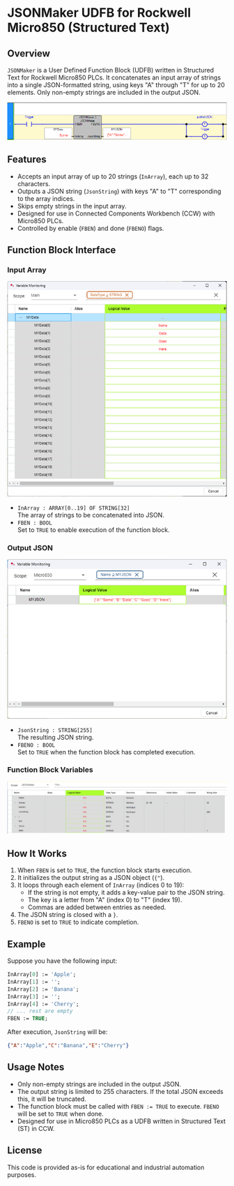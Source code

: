 # JSONMaker UDFB for Rockwell Micro850 (Structured Text)

## Overview
`JSONMaker` is a User Defined Function Block (UDFB) written in Structured Text for Rockwell Micro850 PLCs. It concatenates an input array of strings into a single JSON-formatted string, using keys "A" through "T" for up to 20 elements. Only non-empty strings are included in the output JSON.

![UDFB Overview](Images/JSONMaker_UFDB.png)

## Features
- Accepts an input array of up to 20 strings (`InArray`), each up to 32 characters.
- Outputs a JSON string (`JsonString`) with keys "A" to "T" corresponding to the array indices.
- Skips empty strings in the input array.
- Designed for use in Connected Components Workbench (CCW) with Micro850 PLCs.
- Controlled by enable (`FBEN`) and done (`FBENO`) flags.

## Function Block Interface

### Input Array
![Input Array](Images/JSONMaker_UDFB_InputArray.png)

- `InArray : ARRAY[0..19] OF STRING[32]`  
  The array of strings to be concatenated into JSON.
- `FBEN : BOOL`  
  Set to `TRUE` to enable execution of the function block.

### Output JSON
![Output JSON](Images/JSONMaker_UDFB_OutputJSON.png)

- `JsonString : STRING[255]`  
  The resulting JSON string.
- `FBENO : BOOL`  
  Set to `TRUE` when the function block has completed execution.

### Function Block Variables
![Function Block Variables](Images/JSONMaker_UDFB_FunctionBlockVariables.png)

## How It Works
1. When `FBEN` is set to `TRUE`, the function block starts execution.
2. It initializes the output string as a JSON object (`{"`).
3. It loops through each element of `InArray` (indices 0 to 19):
    - If the string is not empty, it adds a key-value pair to the JSON string.
    - The key is a letter from "A" (index 0) to "T" (index 19).
    - Commas are added between entries as needed.
4. The JSON string is closed with a `}`.
5. `FBENO` is set to `TRUE` to indicate completion.

## Example

Suppose you have the following input:

```pascal
InArray[0] := 'Apple';
InArray[1] := '';
InArray[2] := 'Banana';
InArray[3] := '';
InArray[4] := 'Cherry';
// ... rest are empty
FBEN := TRUE;
```

After execution, `JsonString` will be:

```json
{"A":"Apple","C":"Banana","E":"Cherry"}
```

## Usage Notes
- Only non-empty strings are included in the output JSON.
- The output string is limited to 255 characters. If the total JSON exceeds this, it will be truncated.
- The function block must be called with `FBEN := TRUE` to execute. `FBENO` will be set to `TRUE` when done.
- Designed for use in Micro850 PLCs as a UDFB written in Structured Text (ST) in CCW.

## License
This code is provided as-is for educational and industrial automation purposes.
